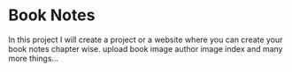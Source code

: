 <h1> Book Notes </h1>
In this project I will create a project or a website where you can create your book notes chapter wise. upload book image author image index and many more things...